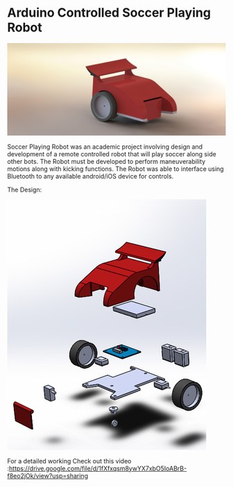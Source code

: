 # Arduino Controlled Soccer Playing Robot

![Bot](https://github.com/ameyarsalvi/soccer_robot/blob/master/Final.JPG)

Soccer Playing Robot was an academic project involving design and development of a remote controlled robot that will play soccer along side other bots. The Robot must be developed to perform maneuverability motions along with kicking functions. The Robot was able to interface using Bluetooth to any available android/iOS device for controls.

The Design:

![Exploded](https://github.com/ameyarsalvi/soccer_robot/blob/master/Exploded.jpg)


For a detailed working Check out this video :https://drive.google.com/file/d/1fXfxqsm8ywYX7xbO5IoABrB-f8eo2jOk/view?usp=sharing
